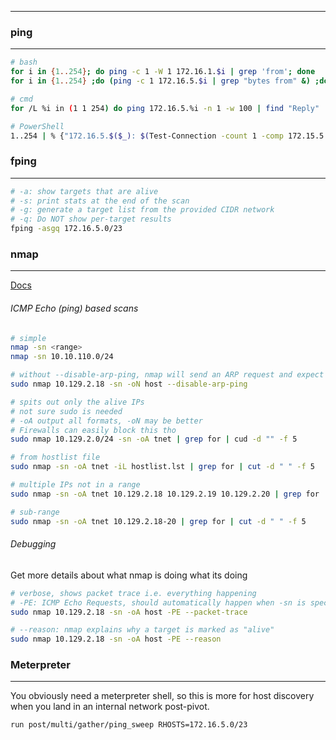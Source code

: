 -- -
### ping
-- -
```bash 
# bash 
for i in {1..254}; do ping -c 1 -W 1 172.16.1.$i | grep 'from'; done
for i in {1..254} ;do (ping -c 1 172.16.5.$i | grep "bytes from" &) ;done

# cmd
for /L %i in (1 1 254) do ping 172.16.5.%i -n 1 -w 100 | find "Reply"

# PowerShell
1..254 | % {"172.16.5.$($_): $(Test-Connection -count 1 -comp 172.15.5.$($_) -quiet)"}
```
### fping
-- -
```bash
# -a: show targets that are alive 
# -s: print stats at the end of the scan 
# -g: generate a target list from the provided CIDR network 
# -q: Do NOT show per-target results 
fping -asgq 172.16.5.0/23
```
### nmap
-- -
[Docs](https://nmap.org/book/host-discovery-strategies.html)
###### ICMP Echo (ping) based scans
```bash
# simple
nmap -sn <range>
nmap -sn 10.10.110.0/24

# without --disable-arp-ping, nmap will send an ARP request and expect a reply, marking it as "not alive" if this doesn't go through first. If it fails, the ICMP ping is not done at all, so may be work disabling the ARP ping first, and trying ONLY an ICMP ping
sudo nmap 10.129.2.18 -sn -oN host --disable-arp-ping 

# spits out only the alive IPs
# not sure sudo is needed
# -oA output all formats, -oN may be better
# Firewalls can easily block this tho
sudo nmap 10.129.2.0/24 -sn -oA tnet | grep for | cud -d "" -f 5

# from hostlist file
sudo nmap -sn -oA tnet -iL hostlist.lst | grep for | cut -d " " -f 5

# multiple IPs not in a range
sudo nmap -sn -oA tnet 10.129.2.18 10.129.2.19 10.129.2.20 | grep for | cut -d " " -f 5

# sub-range
sudo nmap -sn -oA tnet 10.129.2.18-20 | grep for | cut -d " " -f 5
```
###### Debugging 
Get more details about what nmap is doing what its doing
```bash
# verbose, shows packet trace i.e. everything happening
# -PE: ICMP Echo Requests, should automatically happen when -sn is specified
sudo nmap 10.129.2.18 -sn -oA host -PE --packet-trace

# --reason: nmap explains why a target is marked as "alive"
sudo nmap 10.129.2.18 -sn -oA host -PE --reason
```
### Meterpreter
-- -
You obviously need a meterpreter shell, so this is more for host discovery when you land in an internal network post-pivot.
```bash
run post/multi/gather/ping_sweep RHOSTS=172.16.5.0/23
```